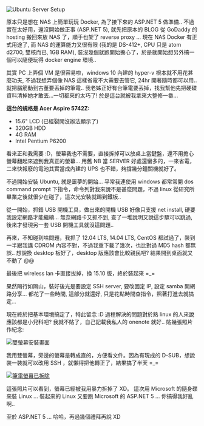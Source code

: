 ![Ubuntu Server Setup](/images/2015-10-24-finally-got-ubuntu-server-15-10-working/img_5635a1568329d.jpeg)

原本只是想在 NAS 上簡單玩玩 Docker, 為了接下來的 ASP.NET 5 做準備.. 不過實在太好用，還沒開始做正事 (ASP.NET 5), 就先把原本的 BLOG 從 GoDaddy 的 hosting 搬回來放 NAS 了，順手也架了 reverse proxy ... 現在 NAS Docker 有正式用途了, 而 NAS 的運算能力又很有限 (我的是 DS-412+, CPU 只是 atom d2700, 雙核而已, 1GB RAM), 裝沒幾個就跑開始擔心了，於是就開始想另外搞一個可以隨便玩得 docker engine 環境..

其實 PC 上弄個 VM 是很容易啦，windows 10 內建的 hyper-v 根本就不用花甚麼功夫, 不過我想弄個像 NAS 這樣省電不大需要去管它, 24hr 開著隨時都可以用.. 就把腦筋動到古董要丟掉的筆電.. 我老姊正好有台筆電要丟掉，找我幫他先把硬碟資料清掉她才敢丟...一切都來的太巧了! 於是這台就被我拿來大整修一番...

**這台的規格是 Acer Aspire 5742Z:**

- 15.6" LCD (已經裂開沒辦法顯示了)
- 320GB HDD
- 4G RAM
- Intel Pentium P6200

看來正和我需要 :D，螢幕我也不需要，直接拆掉可以放桌上當鍵盤，還不用擔心螢幕翻起來遮到我真正的螢幕... 用舊 NB 當 SERVER 好處還蠻多的，一來省電，二來快報廢的電池其實當成內建的 UPS 也不錯，夠撐幾分鐘關機就好了。

不過開始安裝 Ubuntu, 就是噩夢的開始... 平常我連使用 windows 都常常開 dos command prompt 下指令，命令列對我來說不是甚麼問題，不過 linux 從研究所畢業之後就很少在碰了，這次光安裝就踢到鐵板..

從一開始，抓錯 USB 開機工具，做出來的開機 USB 好像只支援 net install, 硬要我設定網路才能繼續... 無奈網路卡又抓不到, 查了一堆說明又說這步驟可以跳過, 後來才發現另一套 USB 開機工具就沒這問題..

再來，不知碰到啥問題，我抓了 12.04 LTS, 14.04 LTS, CentOS 都試過了，裝到一半跟我講 CDROM 內容不對，不過我重下載了幾次，也比對過 MD5 hash 都無誤.. 想說換 desktop 板好了，desktop 版應該會比較親民吧? 結果開到桌面就又不動了 @@

最後把 wireless lan 卡直接拔掉，換 15.10 版，終於裝起來 =_=

果然隔行如隔山，裝好後光是要設定 SSH server, 要改固定 IP, 設定 samba 開網路分享... 都花了一些時間, 這部分就還好, 只是花點時間查指令，照著打進去就搞定...

現在終於把基本環境搞定了，特此留念 :D
過程解決的問題對於熟 linux 的人來說應該都是小兒科吧? 我就不貼了，自己記載我私人的 onenote 就好.. 貼幾張照片作紀念:

![雙螢幕安裝畫面](/images/2015-10-24-finally-got-ubuntu-server-15-10-working/IMG_8271-Canon-PowerShot-S110-Medium-e1445685690586.jpg)

我用雙螢幕，旁邊的螢幕是轉成直的，方便看文件。因為有現成的 D-SUB，想說裝一裝就可以改用 SSH ，就懶得把他轉正了，結果搞了半天 =_=

[![筆電螢幕已拆除](/images/2015-10-24-finally-got-ubuntu-server-15-10-working/IMG_8272-Canon-PowerShot-S110-Medium.jpg)](/images/2015-10-24-finally-got-ubuntu-server-15-10-working/IMG_8272-Canon-PowerShot-S110-Medium.jpg)

這張照片可以看到，螢幕已經被我用暴力拆掉了 XD。
這次用 Microsoft 的隨身碟來裝 Linux ... 裝起來的 Linux 又要跑 Microsoft 的 ASP.NET 5 ... 你搞得我好亂啊..

至於 ASP.NET 5 ... 哈哈，再過幾個禮拜再說 XD